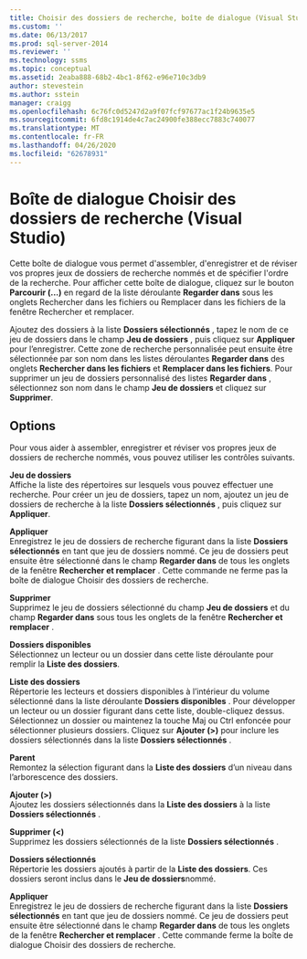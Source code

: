 ```yaml
---
title: Choisir des dossiers de recherche, boîte de dialogue (Visual Studio) | Microsoft Docs
ms.custom: ''
ms.date: 06/13/2017
ms.prod: sql-server-2014
ms.reviewer: ''
ms.technology: ssms
ms.topic: conceptual
ms.assetid: 2eaba888-68b2-4bc1-8f62-e96e710c3db9
author: stevestein
ms.author: sstein
manager: craigg
ms.openlocfilehash: 6c76fc0d5247d2a9f07fcf97677ac1f24b9635e5
ms.sourcegitcommit: 6fd8c1914de4c7ac24900fe388ecc7883c740077
ms.translationtype: MT
ms.contentlocale: fr-FR
ms.lasthandoff: 04/26/2020
ms.locfileid: "62678931"
---
```

# <a name="choose-search-folders-dialog-box-visual-studio"></a>Boîte de dialogue Choisir des dossiers de recherche (Visual Studio)
  Cette boîte de dialogue vous permet d'assembler, d'enregistrer et de réviser vos propres jeux de dossiers de recherche nommés et de spécifier l'ordre de la recherche. Pour afficher cette boîte de dialogue, cliquez sur le bouton **Parcourir (...)** en regard de la liste déroulante **Regarder dans** sous les onglets Rechercher dans les fichiers ou Remplacer dans les fichiers de la fenêtre Rechercher et remplacer.  
  
 Ajoutez des dossiers à la liste **Dossiers sélectionnés** , tapez le nom de ce jeu de dossiers dans le champ **Jeu de dossiers** , puis cliquez sur **Appliquer** pour l’enregistrer. Cette zone de recherche personnalisée peut ensuite être sélectionnée par son nom dans les listes déroulantes **Regarder dans** des onglets **Rechercher dans les fichiers** et **Remplacer dans les fichiers**. Pour supprimer un jeu de dossiers personnalisé des listes **Regarder dans** , sélectionnez son nom dans le champ **Jeu de dossiers** et cliquez sur **Supprimer**.  
  
## <a name="options"></a>Options  
 Pour vous aider à assembler, enregistrer et réviser vos propres jeux de dossiers de recherche nommés, vous pouvez utiliser les contrôles suivants.  
  
 **Jeu de dossiers**  
 Affiche la liste des répertoires sur lesquels vous pouvez effectuer une recherche. Pour créer un jeu de dossiers, tapez un nom, ajoutez un jeu de dossiers de recherche à la liste **Dossiers sélectionnés** , puis cliquez sur **Appliquer**.  
  
 **Appliquer**  
 Enregistrez le jeu de dossiers de recherche figurant dans la liste **Dossiers sélectionnés** en tant que jeu de dossiers nommé. Ce jeu de dossiers peut ensuite être sélectionné dans le champ **Regarder dans** de tous les onglets de la fenêtre **Rechercher et remplacer** . Cette commande ne ferme pas la boîte de dialogue Choisir des dossiers de recherche.  
  
 **Supprimer**  
 Supprimez le jeu de dossiers sélectionné du champ **Jeu de dossiers** et du champ **Regarder dans** sous tous les onglets de la fenêtre **Rechercher et remplacer** .  
  
 **Dossiers disponibles**  
 Sélectionnez un lecteur ou un dossier dans cette liste déroulante pour remplir la **Liste des dossiers**.  
  
 **Liste des dossiers**  
 Répertorie les lecteurs et dossiers disponibles à l’intérieur du volume sélectionné dans la liste déroulante **Dossiers disponibles** . Pour développer un lecteur ou un dossier figurant dans cette liste, double-cliquez dessus. Sélectionnez un dossier ou maintenez la touche Maj ou Ctrl enfoncée pour sélectionner plusieurs dossiers. Cliquez sur **Ajouter (>)** pour inclure les dossiers sélectionnés dans la liste **Dossiers sélectionnés** .  
  
 **Parent**  
 Remontez la sélection figurant dans la **Liste des dossiers** d’un niveau dans l’arborescence des dossiers.  
  
 **Ajouter (>)**  
 Ajoutez les dossiers sélectionnés dans la **Liste des dossiers** à la liste **Dossiers sélectionnés** .  
  
 **Supprimer (<)**  
 Supprimez les dossiers sélectionnés de la liste **Dossiers sélectionnés** .  
  
 **Dossiers sélectionnés**  
 Répertorie les dossiers ajoutés à partir de la **Liste des dossiers**. Ces dossiers seront inclus dans le **Jeu de dossiers**nommé.  
  
 **Appliquer**  
 Enregistrez le jeu de dossiers de recherche figurant dans la liste **Dossiers sélectionnés** en tant que jeu de dossiers nommé. Ce jeu de dossiers peut ensuite être sélectionné dans le champ **Regarder dans** de tous les onglets de la fenêtre **Rechercher et remplacer** . Cette commande ferme la boîte de dialogue Choisir des dossiers de recherche.  
